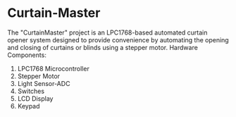 # Curtain-Master
The "CurtainMaster" project is an LPC1768-based automated curtain opener system designed to provide convenience by automating the opening and closing of curtains or blinds using a stepper motor.
Hardware Components:
1.	LPC1768 Microcontroller
2.	Stepper Motor
3.	Light Sensor-ADC
4.	Switches
5.	LCD Display 
6.	Keypad

